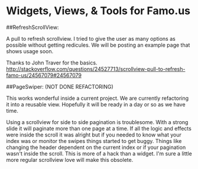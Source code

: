 Widgets, Views, &amp; Tools for Famo.us
======



##RefreshScrollView:

A pull to refresh scrollview. I tried to give the user as many options as possible without getting redicules. We will be posting an example page that shows usage soon.

Thanks to John Traver for the basics.
http://stackoverflow.com/questions/24527713/scrollview-pull-to-refresh-famo-us/24567079#24567079

##PageSwiper: (NOT DONE REFACTORING)

This works wonderful inside a current project. We are currently refactoring it into a reusable view. Hopefully it will be ready in a day or so as we have time.

Using a scrollview for side to side pagination is troublesome. With a strong slide it will paginate more than one page at a time. If all the logic and effects were inside the scroll it was alright but if you needed to know what your index was or monitor the swipes things started to get buggy. Things like changing the header dependent on the current index or if your pagination wasn't inside the scroll. This is more of a hack than a widget. I'm sure a little more regular scrollview love will make this obsolete.